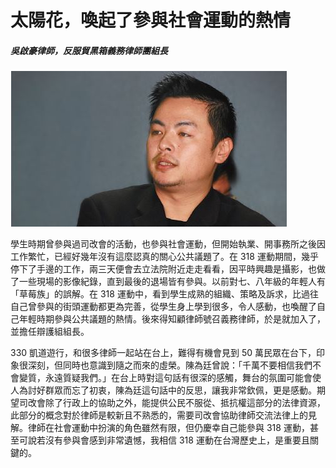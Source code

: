 # 太陽花，喚起了參與社會運動的熱情

##### 吳啟豪律師，反服貿黑箱義務律師團組長

![吳啟豪](images/22.jpg)

學生時期曾參與過司改會的活動，也參與社會運動，但開始執業、開事務所之後因工作繁忙，已經好幾年沒有這麼認真的關心公共議題了。在 318 運動期間，幾乎停下了手邊的工作，兩三天便會去立法院附近走走看看，因平時興趣是攝影，也做了一些現場的影像紀錄，直到最後的退場皆有參與。以前對七、八年級的年輕人有「草莓族」的誤解。在 318 運動中，看到學生成熟的組織、策略及訴求，比過往自己曾參與的街頭運動都更為完善，從學生身上學到很多，令人感動，也喚醒了自己年輕時期參與公共議題的熱情。後來得知顧律師號召義務律師，於是就加入了，並擔任辯護組組長。

330 凱道遊行，和很多律師一起站在台上，難得有機會見到 50 萬民眾在台下，印象很深刻，但同時也意識到隨之而來的虛榮。陳為廷曾說：「千萬不要相信我們不會變質，永遠質疑我們。」在台上時對這句話有很深的感觸，舞台的氛圍可能會使人為討好群眾而忘了初衷，陳為廷這句話中的反思，讓我非常欽佩，更是感動。期望司改會除了行政上的協助之外，能提供公民不服從、抵抗權這部分的法律資源，此部分的概念對於律師是較新且不熟悉的，需要司改會協助律師交流法律上的見解。律師在社會運動中扮演的角色雖然有限，但仍慶幸自己能參與 318 運動，甚至可說若沒有參與會感到非常遺憾，我相信 318 運動在台灣歷史上，是重要且關鍵的。

